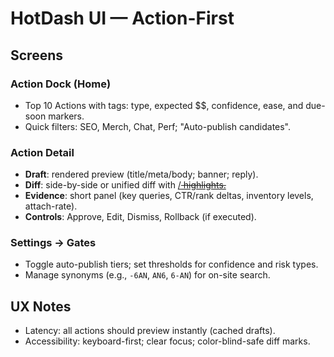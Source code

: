 # HotDash UI — Action-First

## Screens

### Action Dock (Home)

- Top 10 Actions with tags: type, expected $$, confidence, ease, and due-soon markers.
- Quick filters: SEO, Merch, Chat, Perf; "Auto-publish candidates".

### Action Detail

- **Draft**: rendered preview (title/meta/body; banner; reply).
- **Diff**: side-by-side or unified diff with <ins>/<del> highlights.
- **Evidence**: short panel (key queries, CTR/rank deltas, inventory levels, attach-rate).
- **Controls**: Approve, Edit, Dismiss, Rollback (if executed).

### Settings → Gates

- Toggle auto-publish tiers; set thresholds for confidence and risk types.
- Manage synonyms (e.g., `-6AN`, `AN6`, `6-AN`) for on-site search.

## UX Notes

- Latency: all actions should preview instantly (cached drafts).
- Accessibility: keyboard-first; clear focus; color-blind-safe diff marks.
